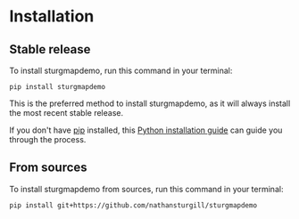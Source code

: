 # Installation

## Stable release

To install sturgmapdemo, run this command in your terminal:

```
pip install sturgmapdemo
```

This is the preferred method to install sturgmapdemo, as it will always install the most recent stable release.

If you don't have [pip](https://pip.pypa.io) installed, this [Python installation guide](http://docs.python-guide.org/en/latest/starting/installation/) can guide you through the process.

## From sources

To install sturgmapdemo from sources, run this command in your terminal:

```
pip install git+https://github.com/nathansturgill/sturgmapdemo
```
